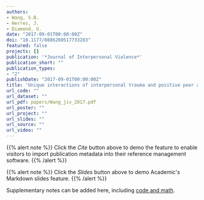 ```yaml
---
authors:
- Wang, S.B.
- Herres, J.
- Diamond, G.
date: "2017-09-01T00:00:00Z"
doi: "10.1177/0886260517733283"
featured: false
projects: []
publication: '*Journal of Interpersonal Violence*'
publication_short: ""
publication_types:
- "2"
publishDate: "2017-09-01T00:00:00Z"
title: 'Unique interactions of interpersonal trauma and positive peer and family experiences on traumatic distress among adolescent and young adult primary care patients'
url_code: ""
url_dataset: ""
url_pdf: papers/Wang_jiv_2017.pdf
url_poster: ""
url_project: ""
url_slides: ""
url_source: ""
url_video: ""
---
```



{{% alert note %}}
Click the *Cite* button above to demo the feature to enable visitors to import publication metadata into their reference management software.
{{% /alert %}}

{{% alert note %}}
Click the *Slides* button above to demo Academic's Markdown slides feature.
{{% /alert %}}

Supplementary notes can be added here, including [code and math](https://sourcethemes.com/academic/docs/writing-markdown-latex/).
